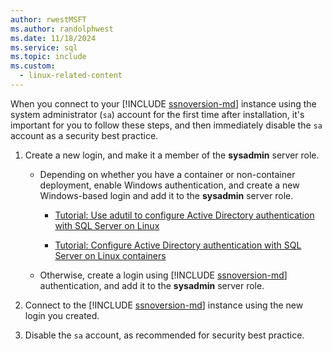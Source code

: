 ```yaml
---
author: rwestMSFT
ms.author: randolphwest
ms.date: 11/18/2024
ms.service: sql
ms.topic: include
ms.custom:
  - linux-related-content
---
```

When you connect to your [!INCLUDE [ssnoversion-md](../../includes/ssnoversion-md.md)] instance using the system administrator (`sa`) account for the first time after installation, it's important for you to follow these steps, and then immediately disable the `sa` account as a security best practice.

1. Create a new login, and make it a member of the **sysadmin** server role.

   - Depending on whether you have a container or non-container deployment, enable Windows authentication, and create a new Windows-based login and add it to the **sysadmin** server role.

     - [Tutorial: Use adutil to configure Active Directory authentication with SQL Server on Linux](../sql-server-linux-ad-auth-adutil-tutorial.md)

     - [Tutorial: Configure Active Directory authentication with SQL Server on Linux containers](../sql-server-linux-containers-ad-auth-adutil-tutorial.md)

   - Otherwise, create a login using [!INCLUDE [ssnoversion-md](../../includes/ssnoversion-md.md)] authentication, and add it to the **sysadmin** server role.

1. Connect to the [!INCLUDE [ssnoversion-md](../../includes/ssnoversion-md.md)] instance using the new login you created.

1. Disable the `sa` account, as recommended for security best practice.
